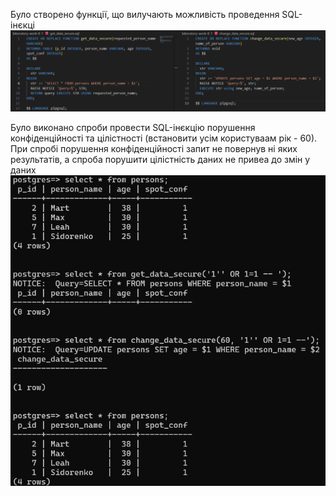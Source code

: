 Було створено функції, що вилучають можливість проведення SQL-інєкці
![](./pics/6.png)

Було виконано спроби провести SQL-інєкцію порушення конфіденційності та цілістності (встановити усім користуваам рік - 60). При спробі порушення конфіденційності запит не повернув ні яких результатів, а спроба порушити цілістність даних не привеа до змін у даних
![](./pics/7.png)


